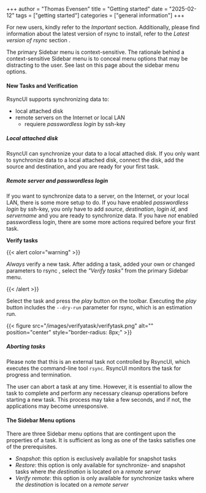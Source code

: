 +++
author = "Thomas Evensen"
title = "Getting started"
date = "2025-02-12"
tags = ["getting started"]
categories = ["general information"]
+++

For new users, kindly refer to the *Important* section. Additionally, please find information about the latest version of rsync to install, refer to the *Latest version of rsync* section .

The primary Sidebar menu is context-sensitive. The rationale behind a context-sensitive Sidebar menu is to conceal menu options that may be distracting to the user.  See last on this page about the sidebar menu options.

#### New Tasks and Verification

RsyncUI supports synchronizing data to:

- local attached disk
- remote servers on the Internet or local LAN
    - requiere *passwordless login*  by ssh-key

##### Local attached disk

RsyncUI can synchronize your data to a local attached disk. If you only want to synchronize data to a local attached disk, connect the disk, add the source and destination, and you are ready for your first task.

##### Remote server and passwordless login

If you want to synchronize data to a server, on the Internet, or your local LAN, there is some more setup to do. If you have enabled *passwordless login* by ssh-key, you only have to add *source*, *destination*, *login id*, and *servername* and you are ready to synchronize data. If you have *not* enabled passwordless login, there are some more actions required before your first task.

**Verify tasks**

{{< alert color="warning" >}}

*Always* verify a new task. After adding a task, added your own or changed parameters to rsync , select the *"Verify tasks"* from the primary Sidebar menu. 

{{< /alert >}}

 Select the task and press the *play* button on the toolbar. Executing the *play* button includes the `--dry-run` parameter for rsync, which is an estimation run.

{{< figure src="/images/verifyatask/verifytask.png" alt="" position="center" style="border-radius: 8px;" >}}

##### Aborting tasks

Please note that this is an external task not controlled by RsyncUI, which executes the command-line tool `rsync`. RsyncUI monitors the task for progress and termination.

The user can abort a task at any time. However, it is essential to allow the task to complete and perform any necessary cleanup operations before starting a new task. This process may take a few seconds, and if not, the applications may become unresponsive.

#### The Sidebar Menu options

There are three Sidebar menu options that are contingent upon the properties of a task. It is sufficient as long as one of the tasks satisfies one of the prerequisites.

- *Snapshot*: this option is exclusively available for snapshot tasks
- *Restore*: this option is only available for synchronize- and snapshot tasks where *the destination* is located on a *remote server*
- *Verify remote*: this option is only available for synchronize tasks where *the destination* is located on a *remote server*


